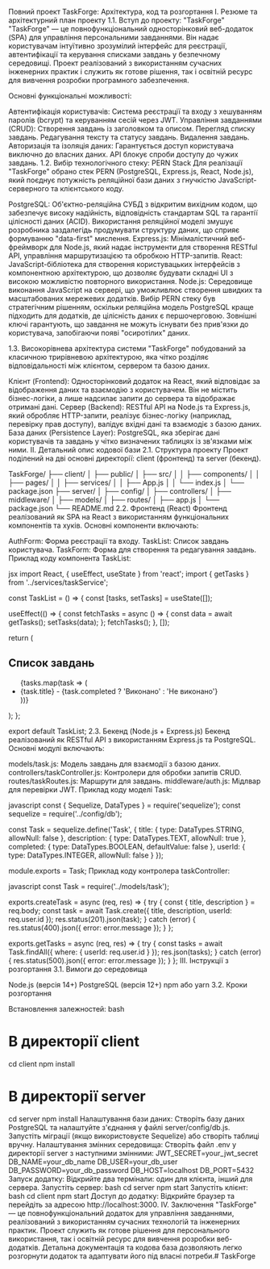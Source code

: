 Повний проект TaskForge: Архітектура, код та розгортання
І. Резюме та архітектурний план проекту
1.1. Вступ до проекту: "TaskForge"
"TaskForge" — це повнофункціональний односторінковий веб-додаток (SPA) для управління персональними завданнями. Він надає користувачам інтуїтивно зрозумілий інтерфейс для реєстрації, автентифікації та керування списками завдань у безпечному середовищі. Проект реалізований з використанням сучасних інженерних практик і служить як готове рішення, так і освітній ресурс для вивчення розробки програмного забезпечення.

Основні функціональні можливості:

Автентифікація користувачів: Система реєстрації та входу з хешуванням паролів (bcrypt) та керуванням сесій через JWT.
Управління завданнями (CRUD):
Створення завдань із заголовком та описом.
Перегляд списку завдань.
Редагування тексту та статусу завдань.
Видалення завдань.
Авторизація та ізоляція даних: Гарантується доступ користувача виключно до власних даних. API блокує спроби доступу до чужих завдань.
1.2. Вибір технологічного стеку: PERN Stack
Для реалізації "TaskForge" обрано стек PERN (PostgreSQL, Express.js, React, Node.js), який поєднує потужність реляційної бази даних з гнучкістю JavaScript-серверного та клієнтського коду.

PostgreSQL: Об'єктно-реляційна СУБД з відкритим вихідним кодом, що забезпечує високу надійність, відповідність стандартам SQL та гарантії цілісності даних (ACID). Використання реляційної моделі змушує розробника заздалегідь продумувати структуру даних, що сприяє формуванню "data-first" мислення.
Express.js: Мінімалістичний веб-фреймворк для Node.js, який надає інструменти для створення RESTful API, управління маршрутизацією та обробкою HTTP-запитів.
React: JavaScript-бібліотека для створення користувацьких інтерфейсів з компонентною архітектурою, що дозволяє будувати складні UI з високою можливістю повторного використання.
Node.js: Середовище виконання JavaScript на сервері, що уможливлює створення швидких та масштабованих мережевих додатків.
Вибір PERN стеку був стратегічним рішенням, оскільки реляційна модель PostgreSQL краще підходить для додатків, де цілісність даних є першочерговою. Зовнішні ключі гарантують, що завдання не можуть існувати без прив'язки до користувача, запобігаючи появі "осиротілих" даних.

1.3. Високорівнева архітектура системи
"TaskForge" побудований за класичною трирівневою архітектурою, яка чітко розділяє відповідальності між клієнтом, сервером та базою даних.

Клієнт (Frontend): Односторінковий додаток на React, який відповідає за відображення даних та взаємодію з користувачем. Він не містить бізнес-логіки, а лише надсилає запити до сервера та відображає отримані дані.
Сервер (Backend): RESTful API на Node.js та Express.js, який обробляє HTTP-запити, реалізує бізнес-логіку (наприклад, перевірку прав доступу), валідує вхідні дані та взаємодіє з базою даних.
База даних (Persistence Layer): PostgreSQL, яка зберігає дані користувачів та завдань у чітко визначених таблицях із зв'язками між ними.
ІІ. Детальний опис кодової бази
2.1. Структура проекту
Проект поділений на дві основні директорії: client (фронтенд) та server (бекенд).

TaskForge/
├── client/
│   ├── public/
│   ├── src/
│   │   ├── components/
│   │   ├── pages/
│   │   ├── services/
│   │   ├── App.js
│   │   └── index.js
│   └── package.json
├── server/
│   ├── config/
│   ├── controllers/
│   ├── middleware/
│   ├── models/
│   ├── routes/
│   ├── app.js
│   └── package.json
└── README.md
2.2. Фронтенд (React)
Фронтенд реалізований як SPA на React з використанням функціональних компонентів та хуків. Основні компоненти включають:

AuthForm: Форма реєстрації та входу.
TaskList: Список завдань користувача.
TaskForm: Форма для створення та редагування завдань.
Приклад коду компонента TaskList:

jsx
import React, { useEffect, useState } from 'react';
import { getTasks } from '../services/taskService';
 
const TaskList = () => {
  const [tasks, setTasks] = useState([]);
 
  useEffect(() => {
    const fetchTasks = async () => {
      const data = await getTasks();
      setTasks(data);
    };
    fetchTasks();
  }, []);
 
  return (
    <div>
      <h2>Список завдань</h2>
      <ul>
        {tasks.map(task => (
          <li key={task.id}>
            {task.title} - {task.completed ? 'Виконано' : 'Не виконано'}
          </li>
        ))}
      </ul>
    </div>
  );
};
 
export default TaskList;
2.3. Бекенд (Node.js + Express.js)
Бекенд реалізований як RESTful API з використанням Express.js та PostgreSQL. Основні модулі включають:

models/task.js: Модель завдань для взаємодії з базою даних.
controllers/taskController.js: Контролери для обробки запитів CRUD.
routes/taskRoutes.js: Маршрути для завдань.
middleware/auth.js: Мідлвар для перевірки JWT.
Приклад коду моделі Task:

javascript
const { Sequelize, DataTypes } = require('sequelize');
const sequelize = require('../config/db');
 
const Task = sequelize.define('Task', {
  title: {
    type: DataTypes.STRING,
    allowNull: false
  },
  description: {
    type: DataTypes.TEXT,
    allowNull: true
  },
  completed: {
    type: DataTypes.BOOLEAN,
    defaultValue: false
  },
  userId: {
    type: DataTypes.INTEGER,
    allowNull: false
  }
});
 
module.exports = Task;
Приклад коду контролера taskController:

javascript
const Task = require('../models/task');
 
exports.createTask = async (req, res) => {
  try {
    const { title, description } = req.body;
    const task = await Task.create({
      title,
      description,
      userId: req.user.id
    });
    res.status(201).json(task);
  } catch (error) {
    res.status(400).json({ error: error.message });
  }
};
 
exports.getTasks = async (req, res) => {
  try {
    const tasks = await Task.findAll({ where: { userId: req.user.id } });
    res.json(tasks);
  } catch (error) {
    res.status(500).json({ error: error.message });
  }
};
ІІІ. Інструкції з розгортання
3.1. Вимоги до середовища

Node.js (версія 14+)
PostgreSQL (версія 12+)
npm або yarn
3.2. Кроки розгортання

Встановлення залежностей:
bash
# В директорії client
cd client
npm install
 
# В директорії server
cd server
npm install
Налаштування бази даних:
Створіть базу даних PostgreSQL та налаштуйте з'єднання у файлі server/config/db.js.
Запустіть міграції (якщо використовуєте Sequelize) або створіть таблиці вручну.
Налаштування змінних середовища:
Створіть файл .env у директорії server з наступними змінними:
JWT_SECRET=your_jwt_secret
DB_NAME=your_db_name
DB_USER=your_db_user
DB_PASSWORD=your_db_password
DB_HOST=localhost
DB_PORT=5432
Запуск додатку:
Відкрийте два термінали: один для клієнта, інший для сервера.
Запустіть сервер:
bash
cd server
npm start
Запустіть клієнт:
bash
cd client
npm start
Доступ до додатку:
Відкрийте браузер та перейдіть за адресою http://localhost:3000.
IV. Заключення
"TaskForge" — це повнофункціональний додаток для управління завданнями, реалізований з використанням сучасних технологій та інженерних практик. Проект служить як готове рішення для персонального використання, так і освітній ресурс для вивчення розробки веб-додатків. Детальна документація та кодова база дозволяють легко розгорнути додаток та адаптувати його під власні потреби.# TaskForge
